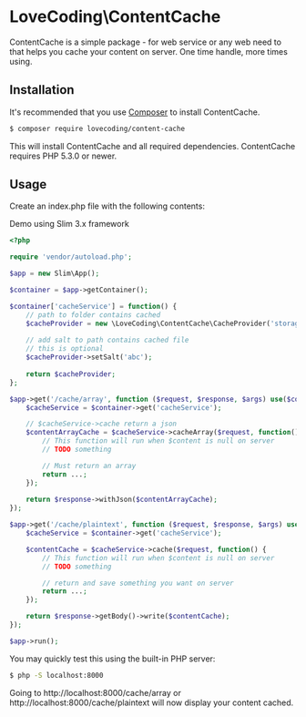# LoveCoding\ContentCache

ContentCache is a simple package - for web service or any web need to that helps you cache your content on server. One time handle, more times using.

## Installation

It's recommended that you use [Composer](https://getcomposer.org/) to install ContentCache.

```bash
$ composer require lovecoding/content-cache
```

This will install ContentCache and all required dependencies. ContentCache requires PHP 5.3.0 or newer.

## Usage

Create an index.php file with the following contents:

Demo using Slim 3.x framework
```php
<?php

require 'vendor/autoload.php';

$app = new Slim\App();

$container = $app->getContainer();

$container['cacheService'] = function() {
    // path to folder contains cached
    $cacheProvider = new \LoveCoding\ContentCache\CacheProvider('storage/cache');
    
    // add salt to path contains cached file
    // this is optional
    $cacheProvider->setSalt('abc');
    
    return $cacheProvider;
};

$app->get('/cache/array', function ($request, $response, $args) use($container) {
    $cacheService = $container->get('cacheService');

    // $cacheService->cache return a json
    $contentArrayCache = $cacheService->cacheArray($request, function() {
        // This function will run when $content is null on server
        // TODO something

        // Must return an array
        return ...;
    });
    
    return $response->withJson($contentArrayCache);
});

$app->get('/cache/plaintext', function ($request, $response, $args) use($container) {
    $cacheService = $container->get('cacheService');

    $contentCache = $cacheService->cache($request, function() {
        // This function will run when $content is null on server
        // TODO something

        // return and save something you want on server
        return ...;
    });

    return $response->getBody()->write($contentCache);
});

$app->run();
```

You may quickly test this using the built-in PHP server:
```bash
$ php -S localhost:8000
```

Going to http://localhost:8000/cache/array or http://localhost:8000/cache/plaintext will now display your content cached.

